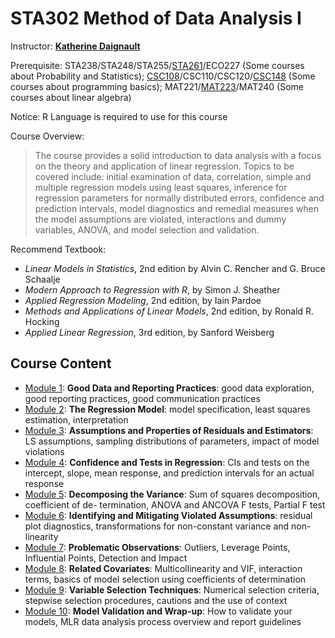 # STA302 Method of Data Analysis I

Instructor: [**Katherine Daignault**](https://www.statistics.utoronto.ca/people/directories/all-faculty/katherine-daignault)

Prerequisite: STA238/STA248/STA255/[STA261](https://github.yorafa.com/Course-Note/STA261/STA261)/ECO227 (Some courses about Probability and Statistics); [CSC108](https://github.yorafa.com/Course-Note/CSC108/CSC108)/CSC110/CSC120/[CSC148](https://github.yorafa.com/Course-Note/CSC148/CSC148) (Some courses about programming basics); MAT221/[MAT223](https://github.yorafa.com/Course-Note/MAT223/MAT223)/MAT240 (Some courses about linear algebra)

Notice: R Language is required to use for this course

Course Overview: 

> The course provides a solid introduction to data analysis with a focus on the theory and application of linear regression. Topics to be covered include: initial examination of data, correlation, simple and multiple regression models using least squares, inference for regression parameters for normally distributed errors, confidence and prediction intervals, model diagnostics and remedial measures when the model assumptions are violated, interactions and dummy variables, ANOVA, and model selection and validation.

Recommend Textbook:

- *Linear Models in Statistics*, 2nd edition by Alvin C. Rencher and G. Bruce Schaalje
- *Modern Approach to Regression with R*, by Simon J. Sheather
- *Applied Regression Modeling*, 2nd edition, by Iain Pardoe
- *Methods and Applications of Linear Models*, 2nd edition, by Ronald R. Hocking
- *Applied Linear Regression*, 3rd edition, by Sanford Weisberg



## Course Content

- [Module 1](https://github.yorafa.com/Course-Note/STA302/Module%201): **Good Data and Reporting Practices**: good data exploration, good reporting practices, good communication practices
- [Module 2](https://github.yorafa.com/Course-Note/STA302/Module%202): **The Regression Model**: model specification, least squares estimation, interpretation
- [Module 3](https://github.yorafa.com/Course-Note/STA302/Module%203): **Assumptions and Properties of Residuals and Estimators**: LS assumptions, sampling distributions of parameters, impact of model violations
- [Module 4](https://github.yorafa.com/Course-Note/STA302/Module%204): **Confidence and Tests in Regression**: CIs and tests on the intercept, slope, mean response, and prediction intervals for an actual response
- [Module 5](https://github.yorafa.com/Course-Note/STA302/Module%205): **Decomposing the Variance**: Sum of squares decomposition, coefficient of de- termination, ANOVA and ANCOVA F tests, Partial F test
- [Module 6](https://github.yorafa.com/Course-Note/STA302/Module%206): **Identifying and Mitigating Violated Assumptions**: residual plot diagnostics, transformations for non-constant variance and non-linearity
- [Module 7](https://github.yorafa.com/Course-Note/STA302/Module%207): **Problematic Observations**: Outliers, Leverage Points, Influential Points, Detection and Impact
- [Module 8](https://github.yorafa.com/Course-Note/STA302/Module%208): **Related Covariates**: Multicollinearity and VIF, interaction terms, basics of model selection using coefficients of determination
- [Module 9](https://github.yorafa.com/Course-Note/STA302/Module%209): **Variable Selection Techniques**: Numerical selection criteria, stepwise selection procedures, cautions and the use of context
- [Module 10](https://github.yorafa.com/Course-Note/STA302/Module%2010): **Model Validation and Wrap-up**: How to validate your models, MLR data analysis process overview and report guidelines
